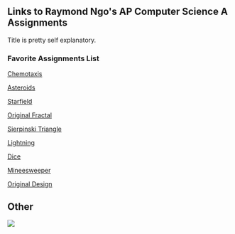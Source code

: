 ## Links to Raymond Ngo's AP Computer Science A Assignments

Title is pretty self explanatory. 

### Favorite Assignments List

[Chemotaxis](https://ngoraymond.github.io/Starfield/)

[Asteroids](https://ngoraymond.github.io/AsteroidsGame/)

[Starfield](https://ngoraymond.github.io/Starfield/)

[Original Fractal](https://ngoraymond.github.io/OriginalFractal/)

[Sierpinski Triangle](https://ngoraymond.github.io/SierpinskiTriangle/)

[Lightning](https://ngoraymond.github.io/Lightning/)

[Dice](https://ngoraymond.github.io/Dice/)

[Mineesweeper](https://ngoraymond.github.io/Minesweeper/)

[Original Design](https://ngoraymond.github.io/OriginalDesign/)

## Other
<img src="https://tomfitzg.files.wordpress.com/2013/03/img_0935.jpg" >  
